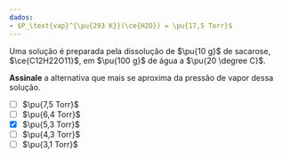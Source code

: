 ```yaml
---
dados:
- $P_\text{vap}^{\pu{293 K}}(\ce{H2O}) = \pu{17,5 Torr}$
---
```


Uma solução é preparada pela dissolução de $\pu{10 g}$ de sacarose, $\ce{C12H22O11}$, em $\pu{100 g}$ de água a $\pu{20 \degree C}$.

**Assinale** a alternativa que mais se aproxima da pressão de vapor dessa solução.

- [ ] $\pu{7,5 Torr}$
- [ ] $\pu{6,4 Torr}$
- [x] $\pu{5,3 Torr}$
- [ ] $\pu{4,3 Torr}$
- [ ] $\pu{3,1 Torr}$
